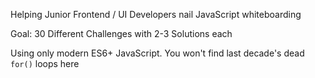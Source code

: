 Helping Junior Frontend / UI Developers nail JavaScript whiteboarding

Goal: 30 Different Challenges with 2-3 Solutions each

Using only modern ES6+ JavaScript. You won't find last decade's dead ```for()``` loops here
